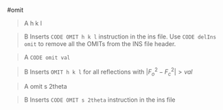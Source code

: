 #omit

>A h k l

>B Inserts `CODE OMIT h k l` instruction in the ins file. Use `CODE delIns omit` to remove all the OMITs from the INS file header.

>A `CODE omit val`

>B Inserts `OMIT h k l` for all reflections with $|{F_{o}}^2 - {F_{c}}^2| > val$

>A omit s 2theta

>B Inserts `CODE OMIT s 2theta` instruction in the ins file
